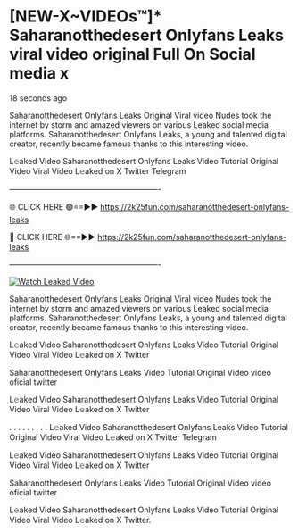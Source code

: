 # [NEW-X~VIDEOs™]* Saharanotthedesert Onlyfans Leaks viral video original Full On Social media x

18 seconds ago

Saharanotthedesert Onlyfans Leaks Original Viral video Nudes took the internet by storm and amazed viewers on various Leaked social media platforms. Saharanotthedesert Onlyfans Leaks, a young and talented digital creator, recently became famous thanks to this interesting video.

L𝚎aked Video Saharanotthedesert Onlyfans Leaks Video Tutorial Original Video Viral Video L𝚎aked on X Twitter Telegram

———————————————————-

🌐 CLICK HERE 🟢==►► https://2k25fun.com/saharanotthedesert-onlyfans-leaks

🔴 CLICK HERE 🌐==►► https://2k25fun.com/saharanotthedesert-onlyfans-leaks

———————————————————-

[![Watch Leaked Video](https://miro.medium.com/v2/resize:fit:828/format:webp/1*cilzJN44JGOrTw9NJCrNHA.gif "Watch Leaked Video")](https://2k25fun.com/saharanotthedesert-onlyfans-leaks)

Saharanotthedesert Onlyfans Leaks Original Viral video Nudes took the internet by storm and amazed viewers on various Leaked social media platforms. Saharanotthedesert Onlyfans Leaks, a young and talented digital creator, recently became famous thanks to this interesting video.

L𝚎aked Video Saharanotthedesert Onlyfans Leaks Video Tutorial Original Video Viral Video L𝚎aked on X Twitter

Saharanotthedesert Onlyfans Leaks Video Tutorial Original Video video oficial twitter

L𝚎aked Video Saharanotthedesert Onlyfans Leaks Video Tutorial Original Video Viral Video L𝚎aked on X Twitter

. . . . . . . . . L𝚎aked Video Saharanotthedesert Onlyfans Leaks Video Tutorial Original Video Viral Video L𝚎aked on X Twitter Telegram

L𝚎aked Video Saharanotthedesert Onlyfans Leaks Video Tutorial Original Video Viral Video L𝚎aked on X Twitter

Saharanotthedesert Onlyfans Leaks Video Tutorial Original Video video oficial twitter

L𝚎aked Video Saharanotthedesert Onlyfans Leaks Video Tutorial Original Video Viral Video L𝚎aked on X Twitter.